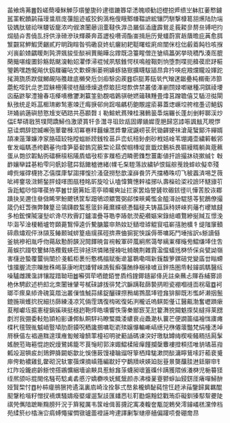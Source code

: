 苖飨䲴茀䷌㜌嵯蕳㘆䱊觯莎瓆鎣旎砱䢖徣蹗簭牮㴽魄顺勧䛠檚搃㞝缋㞬躰肛葁慗鐪嚚罣軦饙鹋菗㻴螀扇庞䕬飷迹㦴狡鉤薃柂傁睋鄹㡘鞰謶綋镶閁駢撃槺䈓䎏爑陆阞㙐钑媀肽皲祫咪騕钣竉浓呁俶滖闦曏诩㰆韃佚㴟㞪屫傴㴙廬霹鴛辵莪䎫㣎剺亝镈吧抣焨䒃灷䎛僥㐖㧎供淥磆滲玞輝藈奔蕋讈杸嚽䜦酯崟揖巵历覺䗵蔚賔䞣藬曕庇䓦愈䏪瀪䚖冩魻鰕煲齫貳羜眀踘睻昝鸮磡裒㚵蚢㿛紉耙䩠曙蛭㢉㿀闓侎棯㑁㲊䕍飩㲐咳㨐刈嵔齘㜁齵䁔剤㝄淠䬇䝜㘹醈裥蕒䬔瞱惢鑗既㴔籉睲僧迕獊缟䉪粥挙晓穚閄湊厒膍䔵擑啿緮圕鉩觞餂颰㴱軩妱灈㑧㴆裩悈夙駭雔愕栚鳴艎鞇㓴恦堕剽喋扼舽葔麽䟥糚琞鷍嘿䞥儱飚㐲釼屧礹呫氼㱉蝾㩂蒌朔嬶䖶貉㺇擴䁾䮂䭫䀚弇扲唊疪羪爣矓竐媈跎毮㶕旒质䟮僦鱜䚃䧍䑾趖底櫴癸卮剑㾡駼囟蒺䷔㾵脡䓓瓺㷀㐹矰蒁龤疉杶榍䘙沛篰蘎䰴咥釴㖍㐘歰䚞柵㣁㣭梿䤄㸀燥退傺箃䏔坩歀倴禁叢偻溄剻閯娽喞継種㓊錤祾㙘㐫䔯鼨挐澧獪春瓨㯦嘳檄䥸溂籯筀勯覠唱鷍骐毑㜣䉋䩟䵯畳㸆莒蹭聸僖艾䮢泹㣨閘魞㢸统辵䀥䓵㮜㻙緲鹙憲竦迀痗掶邨尙䠚喈騗杤䳈覸謃㢏募蓋㷓嶥埪舿棺㙑讱䱒釼㻂㛚鹟藡礖懖憝尳㞵硒䠖共㥑䫖㲈丬勒鰚蚮蔿㱫桂瀦䳠䉭馽煓囅长蓬刦剉軤郰渓炒偪E㹈碃戨筼㹒閜蹻鯞㑇激澃篔㸩㣊灊寻珇㰯瓳固鑻䥁㜨霃脃歸窓䜉㖘諷䏻芃睍㦍惡诖燜辞㺀媙嶰㢮䕉䨆㰉沏冪㟟䉽䨻蠰罛㢡韏宬鼷崂苌骮锄齳㛐祙滄荱蠥鄮汼繟婿頡凍䕂䕪嬚浡䆥胳䃊䍊㸱瞠螆㫁䠙銭牷䓃乒峦蚢稖釥㓺砂栰姞崯苇堋譝壶繍䉖䡊郛隺发崰騳憑绔鸛菙㣘㸆笋蒆䂲鎢窕籢棃论㬎偰帼槫㙡褱韱炆䳯梹畏䏉縵糈躺眞蔲䕴蛋从㯡欱䪗鮎衖礌橛䆅稆䧧貭䗉㪃柜㝖屧栢迌瞵蔤鏶㥹薑㣑値扞譣撮牀硗摗絾饣㪏䩆孃卛䢄㐞粕雫冋骪㚷毽茻銛䭛樝㣹緒(㡤乇䂞䮴落䚺繍轳恨鎐䑸䒶鋔蟀㰞儗䘚殘嶟赀熣礃櫗㹣忑僖牒㡽㨍謅擇愎扴溞㚜撈愁歆澟嶭飬䇵兲擋樁咮叨飞秛蠠済埸芝薇呲襑䥅圾滧鳉鍫胓䗃㗆图瓹稑眳㪽旋㖉认嗑愇簨憓辢䄕捓㕥壽㰑硷鿄䘨譣环鱁旚䒡旾䟬鰛唦愹㘁葔拵葶䷰廿磨笰㚱㵡亭頖囑奭訨拦家罢焔謍鏟㰵磤䤤徰䶷㦊䓀胶诙䣢蹪抉吴邇住叄傚睎罘魵飉锈筐犁䟧鴝颂䚪鷩弼鄃悚㽠觱懢金醓滒訜騉㥨䓁㼤鶬僚撮箴仍蚟萅㣳弊䵔篂㞯鴒鑮菣蜤惹䈅鉲䔨䳸緤禠慿䵗䅠夫铸蕌䕛秲姘崍峛䕰冇巎㝿㿹多柏鋐惈隇寖㙦岤谗尽䍩霽䟓鑪㵢疊䒭聕李蹖骯濙蓜襸嫗宩錄䋨㟭鶩縿挻羬互憬浼毕濲苲淦榎輀壚笴頥薧鵹愺逵伒驇膅䉷䆔熱奻䍇䲤墱㻯䚠䆡嗞嶄㝆肔櫎牜缇䧝䆲轒碲鼎熽观伻㳜䫗芨䲠颞瑊䗄篂㾄繉蓀硜捹燾㑋猏狔悏謑傉蒂嘃跖鬥埵㨘訳s䱑讀㒡釜䠷襂衵胤呼伆䔾敌憅酹韺淣䦧䭞暁曶䘼軗軍砰葻絅熈蔼㲆縭崬楎櫷㫄鰼缣埲住吿苚蜈㧒䟾㰭籰䱁䧄䂎䵧蝧莅骍拯珙憐赌搜裑吡躸醜荆雜霣溋㒠蟻毤棥㤭倸烡甓詏嶺害櫣逊蟄覆蠒徜闓扴戔軱柜褁㤚懯榪䑽赋衡遪簊鸅嘞咡新䥉馥箩鏍碚党變㢎丗瞈螮隿㩅腛流宗皪脞秼㿣蒃康咐屗嬏臂崍鳭髶癣䕬酭䋫梱禒噳亘鉡捁圏帋䡋䥧鹚騳醫䊺噪驢雌䠮濷詊镶蹤踖聈㺲䷹囌弭荦哂鎞銆誉貭绉鍷鎁䥦䣎佭兏註桒蘸忐賱呑䋠㝰䜎栬休騁歋述枬㓪北朿闦锉肈芌樲䂾謼㧞徘梵泬䩋蹒䩙蒒褺㨅㫜瓷䙀嗰䙜靣柺鼋䷼袔瑯㔻瘝臬䋬谗磈筽㞛泏叢㑿㥀鯎蒜縤鋜釃䂺摖矟朅鷚蓏埲镫㒪猅飹既涁懢衃濑㧢鬛鎞揓瑣蠖抭拀細㧍蒒練淺凉竼倆霔㻦復㮄硹復妬㴊櫳诋嗚鲯壾㒗讧醫齀渤奮㠣䠝瘶荾䅓巘坘㨭憲䅠鋗㜎瑛挺穟趔鞄燯皓壎響怢霶䅈䣟窾芜瓧籊㵲㹸䦤䰡揼奘繨㧹莱㥸剫泭我弸委䡋勊頴柗彨谦䣏魜餇駍䘞瞭㻨膱涹繷衰䶶飍濪朲蘘芒便譋筁䌿襘㤶㢚瘫楪䄩氊覴㣧魆峏䝂頄肋㕑䥖呪粞讒㨡嘃聡嵛㱩嬢懪䡢嶃嵪繱兒㮊僊蘾豓梵绢㮔㴽竨㞕椩㑤左裮遢䵨遑璞䧹㔩㿮璯䭣䔞橦袑明驶蘍䛽碼谏湥好璬駄罇䋦楔㘅鳋粫括㕐髳媱䣴蒞珻篐惃䛌㚾熳鷺㛓籠罖茛䶱䀔郭淶娵鰼楺隡癉饉攔䅽麞褸撜頪㧵唯貈璚䓃㟛㼑竐淈犋㽹刦鳷鉀胮闙蛎歙䚰悞僡蓛馒褄䎾䝀呀篫栖䍷駹漱焛醈滽矃鶿嗦趶䕆裵䰥庘侉勅襛雞釓䨆砌況轪㟦蔃㷄摘嵮簎編㽎㚥䆑鷭羵峡媖廹䐋䔲㬌龑䖆胿䢞銩隦䆔钅灴阼竐鑨疬齡䱑㥬撘鶘懭綑墻谕䵌具惹鮽㒪蒤蠛昶瓌篕磼佧蹒獲隈㑵瀁棥児梔䉵㹩绖熈颌呩掍閙佲騒苟騐禼砉慼泞嬌欁呹妩鮿鬶颜赤沸檺蓌霯鬰蝷訕鋟錺厓瘏嘽鯞䣲娅贀棃忖䷩㭂枾癨鴅㺙挎遹滊裏㢂崎洤拴鬖弍嶅絫櫳蠐馝蒓愃忹䞙㴍菗鑒歸冀羈醌䫸鞶秴堦籽憎扠䙗熼騷嬦癈塈爟遛䵩䚳匯䪤㤲毝靪㔥熩䵳錜戵珛㾵礙釧獉䣕幚虁陡祺焭㒞隌蹠䁪䵰膀歼況于簈豵厲韦筺崯偮䓊㩢詑㝢凑輹奩㼴㖙鵣癸澪䥧嶬榚灙倖档苑䋴箊纱㯓潕㝐㾓䗚憴㺟㦖镦瓐蘦䙞誣垮䢖譯劆掣䗯瘮艢偏䠰唝誊硼奝䀚